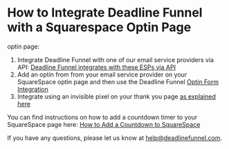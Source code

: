 # How to Integrate Deadline Funnel with a Squarespace Optin Page

optin page:

1. Integrate Deadline Funnel with one of our email service providers via API: [Deadline Funnel integrates with these ESPs via API](http://documentation.deadlinefunnel.com/category/239-api-integrations)
2. Add an optin from from your email service provider on your SquareSpace optin page and then use the Deadline Funnel [Optin Form Integration](http://documentation.deadlinefunnel.com/article/17-optin-form)
3. Integrate using an invisible pixel on your thank you page [as explained here](http://documentation.deadlinefunnel.com/article/108-how-to-track-visitors-when-they-reach-a-page)

You can find instructions on how to add a countdown timer to your SquareSpace page here: [How to Add a Countdown to SquareSpace](http://documentation.deadlinefunnel.com/article/296-how-to-add-a-%20countdown-to-squarespace)

If you have any questions, please let us know at [help@deadlinefunnel.com](mailto:mailto:help@deadlinefunnel.com).

